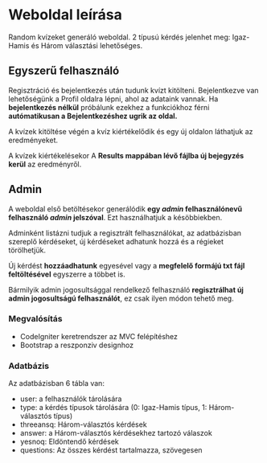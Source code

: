 ﻿# Weboldal leírása
Random kvízeket generáló weboldal. 2 típusú kérdés jelenhet meg: Igaz-Hamis és Három választási lehetőséges.


## Egyszerű felhasználó
Regisztráció és bejelentkezés után tudunk kvízt kitölteni. Bejelentkezve van lehetőségünk a Profil oldalra lépni, ahol az adataink vannak. Ha **bejelentkezés nélkül** próbálunk ezekhez a funkciókhoz férni **autómatikusan a Bejelentkezéshez ugrik az oldal.**

A kvízek kitöltése végén a kvíz kiértékelődik és egy új oldalon láthatjuk az eredményeket. 

A kvízek kiértékelésekor A **Results mappában lévő fájlba új bejegyzés kerül** az eredményről.

## Admin
A weboldal első betöltésekor generálódik **egy *admin* felhasználónevű felhasználó *admin* jelszóval**. Ezt használhatjuk a késöbbiekben.

Adminként listázni tudjuk a regisztrált felhasználókat, az adatbázisban szereplő kérdéseket, új kérdéseket adhatunk hozzá és a régieket törölhetjük.

Új kérdést **hozzáadhatunk** egyesével vagy a **megfelelő formájú txt fájl feltöltésével** egyszerre a többet is.

Bármilyik admin jogosultsággal rendelkező felhasználó **regisztrálhat új admin jogosultságú felhasználót**, ez csak ilyen módon tehető meg.


### Megvalósítás

 - CodeIgniter keretrendszer az MVC felépítéshez
 - Bootstrap a reszponziv designhoz
 
 ### Adatbázis
 Az adatbázisban 6 tábla van: 
 
 - user: a felhasználók tárolására
 - type: a kérdés típusok tárolására (0: Igaz-Hamis típus, 1: Három-választós típus)
 - threeansq: Három-választós kérdések
 - answer: a Három-választós kérdésekhez tartozó válaszok
 - yesnoq: Eldöntendő kérdések
 - questions: Az összes kérdést tartalmazza, szövegesen

